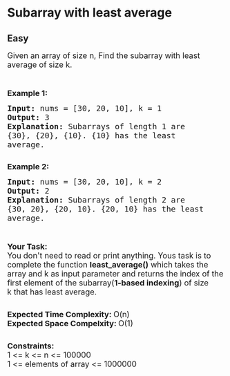 # Subarray with least average
## Easy 
<div class="problem-statement">
                <p></p><p><span style="font-size:18px">Given an array of size n, Find the subarray with least average of size k.</span></p>

<p>&nbsp;</p>

<p><span style="font-size:18px"><strong>Example 1:</strong></span></p>

<pre><span style="font-size:18px"><strong>Input: </strong>nums = [30, 20, 10], k = 1
<strong>Output: </strong>3
<strong>Explanation: </strong>Subarrays of length 1 are
{30}, {20}, {10}. {10} has the least 
average.
</span>
</pre>

<p><span style="font-size:18px"><strong>Example 2:</strong></span></p>

<pre><span style="font-size:18px"><strong>Input: </strong>nums = [30, 20, 10], k = 2
<strong>Output: </strong>2
<strong>Explanation: </strong>Subarrays of length 2 are
{30, 20}, {20, 10}. {20, 10} has the least 
average.</span>
</pre>

<p>&nbsp;</p>

<p><span style="font-size:18px"><strong>Your Task:</strong><br>
You don't need to read or print anything. Yous task is to complete the function&nbsp;<strong>least_average()</strong>&nbsp;which takes the array and k as input parameter and returns the index of the first element of the subarray(<strong>1-based indexing</strong>)&nbsp;of size k&nbsp;that has least average.</span><br>
&nbsp;</p>

<p><span style="font-size:18px"><strong>Expected Time Complexity:&nbsp;</strong>O(n)<br>
<strong>Expected Space Compelxity:&nbsp;</strong>O(1)</span><br>
&nbsp;</p>

<p><span style="font-size:18px"><strong>Constraints:</strong><br>
1 &lt;= k &lt;= n &lt;= 100000<br>
1 &lt;= elements of array &lt;= 1000000</span></p>
 <p></p>
            </div>